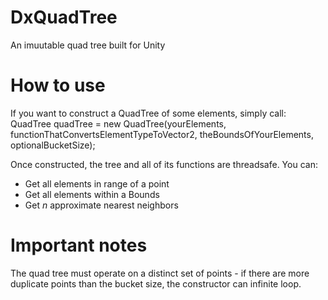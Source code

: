 # DxQuadTree
An imuutable quad tree built for Unity

# How to use
If you want to construct a QuadTree of some elements, simply call:
QuadTree<T> quadTree = new QuadTree<T>(yourElements, functionThatConvertsElementTypeToVector2, theBoundsOfYourElements, optionalBucketSize);

Once constructed, the tree and all of its functions are threadsafe. You can:
* Get all elements in range of a point
* Get all elements within a Bounds
* Get *n* approximate nearest neighbors

# Important notes
The quad tree must operate on a distinct set of points - if there are more duplicate points than the bucket size, the constructor can infinite loop. 
